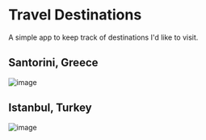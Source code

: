 # Travel Destinations

A simple app to keep track of destinations I'd like to visit.

## Santorini, Greece

![image](https://images.unsplash.com/photo-1533105079780-92b9be482077?ixlib=rb-1.2.1&ixid=MnwxMjA3fDB8MHxzZWFyY2h8Nnx8c2FudG9yaW5pfGVufDB8fDB8fA%3D%3D&auto=format&fit=crop&w=500&q=60)

## Istanbul, Turkey

![image](https://unsplash.com/photos/oR9ZisoF_NE)